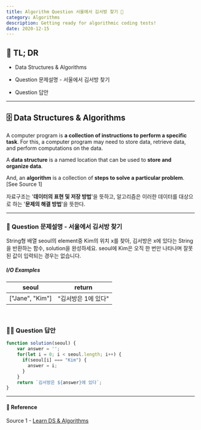 ```yaml
---
title: Algorithm Question 서울에서 김서방 찾기 🧬
category: Algorithms
description: Getting ready for algorithmic coding tests!
date: 2020-12-15
---
```


## 🤦 TL; DR

- Data Structures & Algorithms
  
- Question 문제설명 - 서울에서 김서방 찾기
  
- Question 답안

---

## 🗄️ Data Structures & Algorithms

A computer program is **a collection of instructions to perform a specific task**. For this, a computer program may need to store data, retrieve data, and perform computations on the data.

A **data structure** is a named location that can be used to **store and organize data**. 

And, an **algorithm** is a collection of **steps to solve a particular problem**. \[See Source 1]

자료구조는 '**데이터의 표현 및 저장 방법**'을 뜻하고, 알고리즘은 이러한 데이터를 대상으로 하는 '**문제의 해결 방법**'을 뜻한다.

---

### 👀 Question 문제설명 - 서울에서 김서방 찾기

String형 배열 seoul의 element중 Kim의 위치 x를 찾아, 김서방은 x에 있다는 String을 반환하는 함수, solution을 완성하세요. seoul에 Kim은 오직 한 번만 나타나며 잘못된 값이 입력되는 경우는 없습니다.

##### I/O Examples

| seoul           | return              |
| --------------- | ------------------- |
| \["Jane", "Kim"] | "김서방은 1에 있다" |

<br>

### 👨‍💻 Question 답안

```javascript
function solution(seoul) {
​    var answer = '';
​    for(let i = 0; i < seoul.length; i++) {
​      if(seoul[i] === "Kim") {
​        answer = i;
​      }
​    }
​    return `김서방은 ${answer}에 있다`;
}
```
---
#### 🔗 Reference
Source 1 - [Learn DS & Algorithms](https://www.programiz.com/dsa)